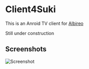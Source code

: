 # Client4Suki
This is an Anroid TV client for [Albireo](https://github.com/lordfriend/Albireo)

Still under construction

## Screenshots
![Screenshot](https://lh3.googleusercontent.com/J6DNwzhN40uU-4_GPEY6v3MscLRFv-EWy13B-x5Q5eIsx92oOXusQW2maxFPNJJtA50WgXsTlUVhFAkPmO-kmkwa_DkVlmJr0J8D1RW10ZISkIh4uqK_tnAk8r_KEk5VbsXXtu05xaV9VmmHlD2mH2XtCJk5l5T8RvHJ-ZGdqeuv9beYjavDAFXxcfe_cwDUowHau6Db7J7O2Pi2ToBJ4ENFj9vvckUC5qAkg-Pf75gTyAKWhISX6jc09bQKtH_EhAX4Xw_tASe_O4M_1PFsQrWyEi3a-rzKvIEunzDJwiubQ4qeDYRl9-XxPhFB7delR-bGDEutkDBFy8AEHm1wFIpmUJoIjjCf8vQnZXGSnbTvT4ChuvPzx3Y65wy5ZjZc-SXPMMIWiL9BCFX62LXSqh--OnIFceMLbs_JxjyhMzpAYVDmBYZDAoZDlmuwyOA40xnkk-YElwEhuE0x10m4_CfloVZhCbjsGGnpvcOu5ThyZG_DP2I5Sy98d5JCSS9YWAXQ1fN7dVw-tuVQYwUsb3NgjoL84G920dg54oNVISQysJq-4kxXDBbnIyyYRhTWWZiw6ZIEpdN3Tt7BqDsJvAwESlRZCfHETLNnrl0X4X-Ne8_pfj6OXub9HAtsDEcp2RirtCEdEZeofSZuKzhWKxtIH2N7vTP25aSiKOSb15k6iQ=w1120-h630-no)
